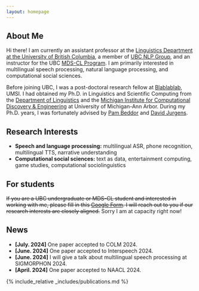 ```yaml
---
layout: homepage
---
```


## About Me

Hi there! I am currently an assistant professor at the [Linguistics Department at the University of British Columbia](https://linguistics.ubc.ca/), a member of [UBC NLP Group](https://nlp.cs.ubc.ca/), and an instructor for the UBC [MDS-CL Program](https://masterdatascience.ubc.ca/programs/computational-linguistics). I am primarily interested in multilingual speech processing, natural language processing, and computational social sciences. 

Before joining UBC, I was a post-doctoral research fellow at [Blablablab](https://blablablab.si.umich.edu/), UMSI. I had obtained my Ph.D. in Linguistics and Scientific Computing from the [Department of Linguistics](https://lsa.umich.edu/linguistics) and the [Michigan Institute for Computational Discovery & Engineering](https://micde.umich.edu/) at University of Michigan-Ann Arbor. During my Ph.D. years, I was fortunately advised by [Pam Beddor](https://lsa.umich.edu/linguistics/people/faculty/tenure-track-faculty/beddor.html) and [David Jurgens](https://jurgens.people.si.umich.edu/). 

## Research Interests

- **Speech and language processing:** multilingual ASR, phone recognition, multilingual TTS, narrative understanding
- **Computational social sciences:** text as data, entertainment computing, game studies, computational sociolinguistics

## For students
<s>If you are a UBC undergraduate or MDS-CL student and interested in working with me, please fill in this [Google Form](https://forms.gle/z7bm9HSBFABRXu4L7). I will reach out to you if our research interests are closely aligned.</s> Sorry I am at capacity right now! 


  
## News

- **[July. 2024]** One paper accepted to COLM 2024.
- **[June. 2024]** One paper accepted to Interspeech 2024.
- **[June. 2024]** I will give a talk about multilingual speech processing at SIGMORPHON 2024.
- **[April. 2024]** One paper accepted to NAACL 2024. 


{% include_relative _includes/publications.md %}

